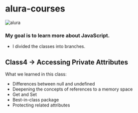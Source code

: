 # alura-courses

![alura](https://lh3.googleusercontent.com/TM-g_2L7u2p99kwg4IQeB-3352WfCq0vKXP4h5cOvISUlNll6-1WHu8t2B0oZdZKjkmp)

### My goal is to learn more about JavaScript. 
- I divided the classes into branches.

## Class4 -> Accessing Private Attributes
What we learned in this class:
  - Differences between null and undefined
  - Deepening the concepts of references to a memory space
  - Get and Set
  - Best-in-class package
  - Protecting related attributes
